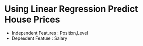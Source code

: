 # Using Linear Regression Predict House Prices
 - Independent Features   : Position,Level
 - Dependent Feature      : Salary
